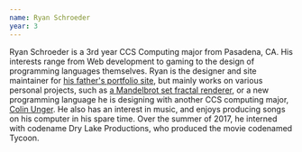 ```yaml
---
name: Ryan Schroeder
year: 3
---
```


Ryan Schroeder is a 3rd year CCS Computing major from Pasadena, CA.  His
interests range from Web development to gaming to the design of programming
languages themselves.  Ryan is the designer and site maintainer for
[his father's portfolio site](http://nathanschroeder.net), but mainly works on
various personal projects, such as
[a Mandelbrot set fractal renderer](https://goo.gl/photos/LbJZt4LD6dGedYmP8), or
a new programming language he is designing with another CCS computing major,
[Colin Unger](/students/unger_colin/).  He also has an interest in music, and
enjoys producing songs on his computer in his spare time.  Over the summer of
2017, he interned with codename Dry Lake Productions, who produced the movie
codenamed Tycoon.
<!--   ========  NOTE TO SELF: Update this once the movie is out  ========   -->
